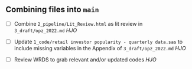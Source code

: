 ## Combining files into `main`
- [  ] Combine `2_pipeline/Lit_Review.html` as lit review in `3_draft/opz_2022.md` *HJO*
- [  ] Update `1_code/retail investor popularity - quarterly data.sas` to include missing variables in the Appendix of `3_draft/opz_2022.md` *HJO*
- [  ] Review WRDS to grab relevant and/or updated codes *HJO*

